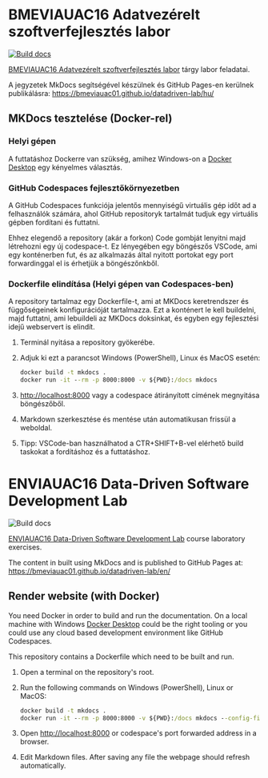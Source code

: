 # BMEVIAUAC16 Adatvezérelt szoftverfejlesztés labor

[![Build docs](https://github.com/bmeviauac01/datadriven-lab/actions/workflows/github-pages.yml/badge.svg)](https://github.com/bmeviauac01/datadriven-lab/actions/workflows/github-pages.yml)

[BMEVIAUAC16 Adatvezérelt szoftverfejlesztés labor](https://portal.vik.bme.hu/kepzes/targyak/VIAUAC16/) tárgy labor feladatai.

A jegyzetek MkDocs segítségével készülnek és GitHub Pages-en kerülnek publikálásra: <https://bmeviauac01.github.io/datadriven-lab/hu/>

## MKDocs tesztelése (Docker-rel)

### Helyi gépen

A futtatáshoz Dockerre van szükség, amihez Windows-on a [Docker Desktop](https://www.docker.com/products/docker-desktop/) egy kényelmes választás.

### GitHub Codespaces fejlesztőkörnyezetben

A GitHub Codespaces funkciója jelentős mennyiségű virtuális gép időt ad a felhasználók számára, ahol GitHub repositoryk tartalmát tudjuk egy virtuális gépben fordítani és futtatni.

Ehhez elegendő a repository (akár a forkon) Code gombját lenyitni majd létrehozni egy új codespace-t. Ez lényegében egy böngészős VSCode, ami egy konténerben fut, és az alkalmazás által nyitott portokat egy port forwardinggal el is érhetjük a böngészőnkből.

### Dockerfile elindítása (Helyi gépen van Codespaces-ben)

A repository tartalmaz egy Dockerfile-t, ami at MKDocs keretrendszer és függőségeinek konfigurációját tartalmazza. Ezt a konténert le kell buildelni, majd futtatni, ami lebuildeli az MKDocs doksinkat, és egyben egy fejlesztési idejű webservert is elindít.

1. Terminál nyitása a repository gyökerébe.
2. Adjuk ki ezt a parancsot Windows (PowerShell), Linux és MacOS esetén:

   ```cmd
   docker build -t mkdocs .
   docker run -it --rm -p 8000:8000 -v ${PWD}:/docs mkdocs
   ```

3. <http://localhost:8000> vagy a codespace átirányított címének megnyitása böngészőből.
4. Markdown szerkesztése és mentése után automatikusan frissül a weboldal.
5. Tipp: VSCode-ban használhatod a CTR+SHIFT+B-vel elérhető build taskokat a fordításhoz és a futtatáshoz.

# ENVIAUAC16 Data-Driven Software Development Lab

![Build docs](https://github.com/bmeviauac01/datadriven-lab/workflows/Build%20docs/badge.svg?branch=master)

[ENVIAUAC16 Data-Driven Software Development Lab](https://portal.vik.bme.hu/kepzes/targyak/VIAUAC16/en/) course laboratory exercises.

The content in built using MkDocs and is published to GitHub Pages at: <https://bmeviauac01.github.io/datadriven-lab/en/>

## Render website (with Docker)

You need Docker in order to build and run the documentation. On a local machine with Windows [Docker Desktop](https://www.docker.com/products/docker-desktop/) could be the right tooling or you could use any cloud based development environment like GitHub Codespaces.

This repository contains a Dockerfile which need to be built and run.

1. Open a terminal on the repository's root.
2. Run the following commands on Windows (PowerShell), Linux or MacOS:

   ```cmd
   docker build -t mkdocs .
   docker run -it --rm -p 8000:8000 -v ${PWD}:/docs mkdocs --config-file=mkdocs.en.yml
   ```

3. Open <http://localhost:8000> or codespace's port forwarded address in a browser.
4. Edit Markdown files. After saving any file the webpage should refresh automatically.
